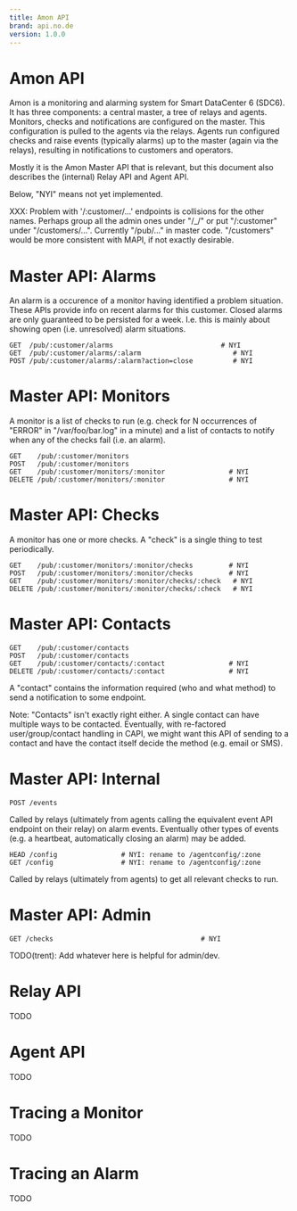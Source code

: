 ```yaml
---
title: Amon API
brand: api.no.de
version: 1.0.0
---
```


# Amon API

Amon is a monitoring and alarming system for Smart DataCenter 6 (SDC6).
It has three components: a central master, a tree of relays and agents.
Monitors, checks and notifications are configured on the master. This
configuration is pulled to the agents via the relays. Agents run
configured checks and raise events (typically alarms) up to the master
(again via the relays), resulting in notifications to customers and
operators.

Mostly it is the Amon Master API that is relevant, but this document also
describes the (internal) Relay API and Agent API.

Below, "NYI" means not yet implemented.

XXX: Problem with '/:customer/...' endpoints is collisions for the other names. Perhaps
  group all the admin ones under "/_/" or put "/:customer" under "/customers/...".
  Currently "/pub/..." in master code. "/customers" would be more consistent with
  MAPI, if not exactly desirable.


# Master API: Alarms

An alarm is a occurence of a monitor having identified a problem situation.
These APIs provide info on recent alarms for this customer. Closed alarms are
only guaranteed to be persisted for a week. I.e. this is mainly about showing
open (i.e. unresolved) alarm situations.

    GET  /pub/:customer/alarms                           # NYI
    GET  /pub/:customer/alarms/:alarm                       # NYI
    POST /pub/:customer/alarms/:alarm?action=close          # NYI



# Master API: Monitors

A monitor is a list of checks to run (e.g. check for N occurrences of "ERROR"
in "/var/foo/bar.log" in a minute) and a list of contacts to notify when
any of the checks fail (i.e. an alarm).

    GET    /pub/:customer/monitors
    POST   /pub/:customer/monitors
    GET    /pub/:customer/monitors/:monitor                # NYI
    DELETE /pub/:customer/monitors/:monitor                # NYI



# Master API: Checks

A monitor has one or more checks. A "check" is a single thing to test
periodically.

    GET    /pub/:customer/monitors/:monitor/checks         # NYI
    POST   /pub/:customer/monitors/:monitor/checks         # NYI
    GET    /pub/:customer/monitors/:monitor/checks/:check   # NYI
    DELETE /pub/:customer/monitors/:monitor/checks/:check   # NYI

# Master API: Contacts

    GET    /pub/:customer/contacts
    POST   /pub/:customer/contacts
    GET    /pub/:customer/contacts/:contact                # NYI
    DELETE /pub/:customer/contacts/:contact                # NYI

A "contact" contains the information required (who and what method) to send a
notification to some endpoint.

Note: "Contacts" isn't exactly right either. A single contact can have
multiple ways to be contacted. Eventually, with re-factored
user/group/contact handling in CAPI, we might want this API of sending to a
contact and have the contact itself decide the method (e.g. email or SMS).


# Master API: Internal

    POST /events

Called by relays (ultimately from agents calling the equivalent event
API endpoint on their relay) on alarm events. Eventually other types of
events (e.g. a heartbeat, automatically closing an alarm) may be added.

    HEAD /config                # NYI: rename to /agentconfig/:zone
    GET /config                 # NYI: rename to /agentconfig/:zone

Called by relays (ultimately from agents) to get all relevant checks to
run.


# Master API: Admin

    GET /checks                                     # NYI

TODO(trent): Add whatever here is helpful for admin/dev.


# Relay API

TODO

# Agent API

TODO


# Tracing a Monitor

TODO

# Tracing an Alarm

TODO
